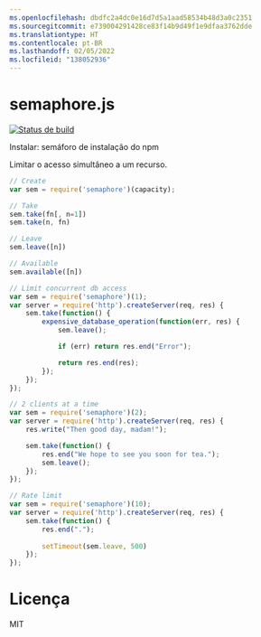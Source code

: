 ```yaml
---
ms.openlocfilehash: dbdfc2a4dc0e16d7d5a1aad58534b48d3a0c2351
ms.sourcegitcommit: e739004291428ce83f14b9d49f1e9dfaa3762dde
ms.translationtype: HT
ms.contentlocale: pt-BR
ms.lasthandoff: 02/05/2022
ms.locfileid: "138052936"
---
```

<a name="semaphorejs"></a>semaphore.js
============

[![Status de build](https://travis-ci.org/abrkn/semaphore.js.svg?branch=master)](https://travis-ci.org/abrkn/semaphore.js)

Instalar: semáforo de instalação do npm

Limitar o acesso simultâneo a um recurso.

```javascript
// Create
var sem = require('semaphore')(capacity);

// Take
sem.take(fn[, n=1])
sem.take(n, fn)

// Leave
sem.leave([n])

// Available
sem.available([n])
```


```javascript
// Limit concurrent db access
var sem = require('semaphore')(1);
var server = require('http').createServer(req, res) {
    sem.take(function() {
        expensive_database_operation(function(err, res) {
            sem.leave();

            if (err) return res.end("Error");

            return res.end(res);
        });
    });
});
```

```javascript
// 2 clients at a time
var sem = require('semaphore')(2);
var server = require('http').createServer(req, res) {
    res.write("Then good day, madam!");

    sem.take(function() {
        res.end("We hope to see you soon for tea.");
        sem.leave();
    });
});
```

```javascript
// Rate limit
var sem = require('semaphore')(10);
var server = require('http').createServer(req, res) {
    sem.take(function() {
        res.end(".");
        
        setTimeout(sem.leave, 500)
    });
});
```

<a name="license"></a>Licença
===

MIT
